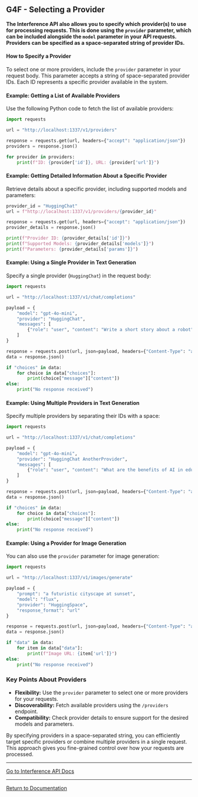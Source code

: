
## G4F - Selecting a Provider

**The Interference API also allows you to specify which provider(s) to use for processing requests. This is done using the `provider` parameter, which can be included alongside the `model` parameter in your API requests. Providers can be specified as a space-separated string of provider IDs.**

#### How to Specify a Provider

To select one or more providers, include the `provider` parameter in your request body. This parameter accepts a string of space-separated provider IDs. Each ID represents a specific provider available in the system.

#### Example: Getting a List of Available Providers

Use the following Python code to fetch the list of available providers:

```python
import requests

url = "http://localhost:1337/v1/providers"

response = requests.get(url, headers={"accept": "application/json"})
providers = response.json()

for provider in providers:
    print(f"ID: {provider['id']}, URL: {provider['url']}")
```

#### Example: Getting Detailed Information About a Specific Provider

Retrieve details about a specific provider, including supported models and parameters:

```python
provider_id = "HuggingChat"
url = f"http://localhost:1337/v1/providers/{provider_id}"

response = requests.get(url, headers={"accept": "application/json"})
provider_details = response.json()

print(f"Provider ID: {provider_details['id']}")
print(f"Supported Models: {provider_details['models']}")
print(f"Parameters: {provider_details['params']}")
```

#### Example: Using a Single Provider in Text Generation

Specify a single provider (`HuggingChat`) in the request body:

```python
import requests

url = "http://localhost:1337/v1/chat/completions"

payload = {
    "model": "gpt-4o-mini",
    "provider": "HuggingChat",
    "messages": [
        {"role": "user", "content": "Write a short story about a robot"}
    ]
}

response = requests.post(url, json=payload, headers={"Content-Type": "application/json"})
data = response.json()

if "choices" in data:
    for choice in data["choices"]:
        print(choice["message"]["content"])
else:
    print("No response received")
```

#### Example: Using Multiple Providers in Text Generation

Specify multiple providers by separating their IDs with a space:

```python
import requests

url = "http://localhost:1337/v1/chat/completions"

payload = {
    "model": "gpt-4o-mini",
    "provider": "HuggingChat AnotherProvider",
    "messages": [
        {"role": "user", "content": "What are the benefits of AI in education?"}
    ]
}

response = requests.post(url, json=payload, headers={"Content-Type": "application/json"})
data = response.json()

if "choices" in data:
    for choice in data["choices"]:
        print(choice["message"]["content"])
else:
    print("No response received")
```

#### Example: Using a Provider for Image Generation

You can also use the `provider` parameter for image generation:

```python
import requests

url = "http://localhost:1337/v1/images/generate"

payload = {
    "prompt": "a futuristic cityscape at sunset",
    "model": "flux",
    "provider": "HuggingSpace",
    "response_format": "url"
}

response = requests.post(url, json=payload, headers={"Content-Type": "application/json"})
data = response.json()

if "data" in data:
    for item in data["data"]:
        print(f"Image URL: {item['url']}")
else:
    print("No response received")
```

### Key Points About Providers
- **Flexibility:** Use the `provider` parameter to select one or more providers for your requests.
- **Discoverability:** Fetch available providers using the `/providers` endpoint.
- **Compatibility:** Check provider details to ensure support for the desired models and parameters.

By specifying providers in a space-separated string, you can efficiently target specific providers or combine multiple providers in a single request. This approach gives you fine-grained control over how your requests are processed.


---

[Go to Interference API Docs](interference-api.md)

---

[Return to Documentation](/docs/)